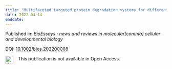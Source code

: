 ```yaml
---
title: "Multifaceted targeted protein degradation systems for different cellular compartments."
date: 2022-04-14
enddate:
---
```


Published in: *BioEssays : news and reviews in molecular[comma] cellular and developmental biology*

DOI: [10.1002/bies.202200008](https://doi.org/10.1002/bies.202200008)

<img src=https://upload.wikimedia.org/wikipedia/commons/thumb/0/0e/Closed_Access_logo_transparent.svg/1200px-Closed_Access_logo_transparent.svg.png alt="drawing" width="25" align="left"/> &nbsp;&nbsp;&nbsp;This publication is not available in Open Access.


